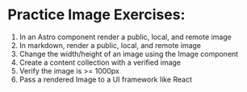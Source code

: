 # Practice Image Exercises:

1. In an Astro component render a public, local, and remote image
2. In markdown, render a public, local, and remote image
3. Change the width/height of an image using the Image component
4. Create a content collection with a verified image
5. Verify the image is >= 1000px
6. Pass a rendered Image to a UI framework like React
